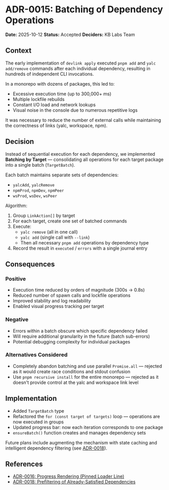 # ADR-0015: Batching of Dependency Operations

**Date:** 2025-10-12
**Status:** Accepted
**Deciders:** KB Labs Team

## Context

The early implementation of `devlink apply` executed `pnpm add` and `yalc add/remove` commands after each individual dependency, resulting in hundreds of independent CLI invocations.

In a monorepo with dozens of packages, this led to:
- Excessive execution time (up to 300,000+ ms)
- Multiple lockfile rebuilds
- Constant I/O load and network lookups
- Visual noise in the console due to numerous repetitive logs

It was necessary to reduce the number of external calls while maintaining the correctness of links (yalc, workspace, npm).

## Decision

Instead of sequential execution for each dependency, we implemented **Batching by Target** — consolidating all operations for each target package into a single batch (`TargetBatch`).

Each batch maintains separate sets of dependencies:
- `yalcAdd`, `yalcRemove`
- `npmProd`, `npmDev`, `npmPeer`
- `wsProd`, `wsDev`, `wsPeer`

Algorithm:
1. Group `LinkAction[]` by target
2. For each target, create one set of batched commands
3. Execute:
   - `yalc remove` (all in one call)
   - `yalc add` (single call with `--link`)
   - Then all necessary `pnpm add` operations by dependency type
4. Record the result in `executed` / `errors` with a single journal entry

## Consequences

### Positive

- Execution time reduced by orders of magnitude (300s → 0.8s)
- Reduced number of spawn calls and lockfile operations
- Improved stability and log readability
- Enabled visual progress tracking per target

### Negative

- Errors within a batch obscure which specific dependency failed
- Will require additional granularity in the future (batch sub-errors)
- Potential debugging complexity for individual packages

### Alternatives Considered

- Completely abandon batching and use parallel `Promise.all` — rejected as it would create race conditions and stdout confusion
- Use `pnpm recursive install` for the entire monorepo — rejected as it doesn't provide control at the yalc and workspace link level

## Implementation

- Added `TargetBatch` type
- Refactored the `for (const target of targets)` loop — operations are now executed in groups
- Updated progress bar: now each iteration corresponds to one package
- `ensureBatch()` function creates and manages dependency sets

Future plans include augmenting the mechanism with state caching and intelligent dependency filtering (see [ADR-0018](./0018-prefiltering-of-already-satisfied-dependencies.md)).

## References

- [ADR-0016: Progress Rendering (Pinned Loader Line)](./0016-progress-rendering-pinned-loader-line.md)
- [ADR-0018: Prefiltering of Already-Satisfied Dependencies](./0018-prefiltering-of-already-satisfied-dependencies.md)

